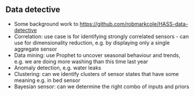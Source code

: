 ## Data detective
* Some background work to https://github.com/robmarkcole/HASS-data-detective
* Correlation: use case is for identifying strongly correlated sensors - can use for dimensionality reduction, e.g. by displaying only a single aggregate sensor
* Data mining: use Prophet to uncover seasonal behaviour and trends, e.g. we are doing more washing than this time last year
* Anomaly detection, e.g. water leaks
* Clustering: can we identify clusters of sensor states that have some meaning e.g. in bed sensor
* Bayesian sensor: can we determine the right combo of inputs and priors